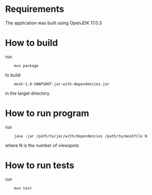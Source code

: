 # Requirements

The application was built using OpenJDK 17.0.3

# How to build

run 

        mvn package

to build 

        mesh-1.0-SNAPSHOT-jar-with-dependencies.jar

in the target directory.

# How to run program

run

        java -jar /path/to/jar/with/dependencies /path/to/meshfile N

where N is the number of viewspots

# How to run tests

run 

        mvn test

